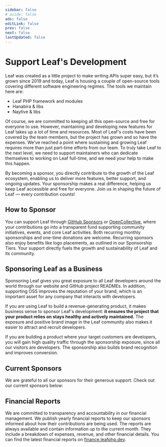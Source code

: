 ```yaml
---
sidebar: false
# aside: false
ads: false
editLink: false
prev: false
next: false
lastUpdated: false
---
```


<script setup>
import SponsorGroup from '@theme/components/shared/SponsorGroup.vue'
</script>

# Support Leaf's Development

Leaf was created as a little project to make writing APIs super easy, but it’s grown since 2019 and today, Leaf is housing a couple of open-source tools covering different software engineering regimes. The tools we maintain here are:

- Leaf PHP framework and modules
- Hanabira & libs
- Naytive & libs

Of course, we are committed to keeping all this open-source and free for everyone to use. However, maintaining and developing new features for Leaf takes up a lot of time and resources. Most of Leaf's costs have been covered by the team members, but the project has grown and so have the expenses. We've reached a point where sustaining and growing Leaf requires more than just part-time efforts from our team. To truly take Leaf to the next level, we need to support maintainers who can dedicate themselves to working on Leaf full-time, and we need your help to make this happen.

By becoming a sponsor, you directly contribute to the growth of the Leaf ecosystem, enabling us to deliver more features, better support, and ongoing updates. Your sponsorship makes a real difference, helping us keep Leaf accessible and free for everyone. Join us in shaping the future of Leaf — every contribution counts!

## How to Sponsor

You can support Leaf through [GitHub Sponsors](https://github.com/sponsors/leafsphp) or [OpenCollective](https://opencollective.com/leaf), where your contributions go into a transparent fund supporting community initiatives, events, and core Leaf activities. Both recurring monthly sponsorships and one-time donations are welcome. Recurring sponsors also enjoy benefits like logo placements, as outlined in our Sponsorship Tiers. Your support directly fuels the growth and sustainability of Leaf and its community.

## Sponsoring Leaf as a Business

Sponsoring Leaf gives you great exposure to all Leaf developers around the world through our website and GitHub project READMEs. In addition, supporting OSS improves the reputation of your brand, which is an important asset for any company that interacts with developers.

If you are using Leaf to build a revenue-generating product, it makes business sense to sponsor Leaf's development: **it ensures the project that your product relies on stays healthy and actively maintained.** The exposure and positive brand image in the Leaf community also makes it easier to attract and recruit developers.

If you are building a product where your target customers are developers, you will gain high quality traffic through the sponsorship exposure, since all our visitors are developers. The sponsorship also builds brand recognition and improves conversion.

## Current Sponsors

We are grateful to all our sponsors for their generous support. Check out our current sponsors below:

<SponsorGroup group="sponsor" class="w-full" />

## Financial Reports

We are committed to transparency and accountability in our financial management. We publish yearly financial reports to keep our sponsors informed about how their contributions are being used. The reports are always available and contain information up to the current month. They include a breakdown of expenses, revenue, and other financial details. You can find the latest financial reports on [finance.leafphp.dev](https://finance.leafphp.dev).
